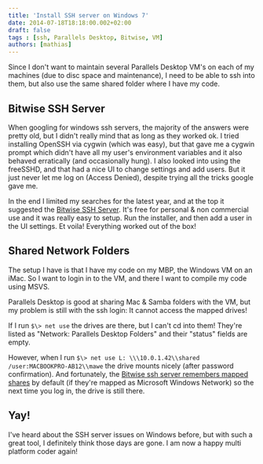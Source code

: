 ```yaml
---
title: 'Install SSH server on Windows 7'
date: 2014-07-18T18:18:00.002+02:00
draft: false
tags : [ssh, Parallels Desktop, Bitwise, VM]
authors: [mathias]
---
```


Since I don't want to maintain several Parallels Desktop VM's on each of my machines (due to disc space and maintenance), I need to be able to ssh into them, but also use the same shared folder where I have my code.

## Bitwise SSH Server

When googling for windows ssh servers, the majority of the answers were pretty old, but I didn't really mind that as long as they worked ok. I tried installing OpenSSH via cygwin (which was easy), but that gave me a cygwin prompt which didn't have all my user's environment variables and it also behaved erratically (and occasionally hung). I also looked into using the freeSSHD, and that had a nice UI to change settings and add users. But it just never let me log on (Access Denied), despite trying all the tricks google gave me.

In the end I limited my searches for the latest year, and at the top it suggested the [Bitwise SSH Server](http://www.bitvise.com/ssh-server). It's free for personal & non commercial use and it was really easy to setup. Run the installer, and then add a user in the UI settings. Et voila! Everything worked out of the box!


## Shared Network Folders

The setup I have is that I have my code on my MBP, the Windows VM on an iMac. So I want to login in to the VM, and there I want to compile my code using MSVS.

Parallels Desktop is good at sharing Mac & Samba folders with the VM, but my problem is still with the ssh login: It cannot access the mapped drives!

If I run `$\> net use` the drives are there, but I can't cd into them! They're listed as "Network: Parallels Desktop Folders" and their "status" fields are empty.

However, when I run `$\> net use L: \\\10.0.1.42\\shared /user:MACBOOKPRO-AB12\\mawe` the drive mounts nicely (after password confirmation). And fortunately, the [Bitwise ssh server remembers mapped shares](http://www.bitvise.com/ssh-server-accessing-file-shares) by default (if they're mapped as Microsoft Windows Network) so the next time you log in, the drive is still there.

## Yay!

I've heard about the SSH server issues on Windows before, but with such a great tool, I definitely think those days are gone. I am now a happy multi platform coder again!